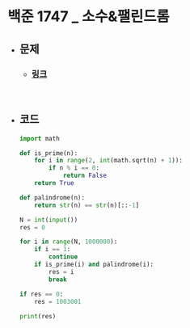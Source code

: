 # 백준 1747 _ 소수&팰린드롬

- ## 문제
    - ### [링크](https://www.acmicpc.net/problem/1747)

<br>

- ## 코드
    ```python
    import math

    def is_prime(n):
        for i in range(2, int(math.sqrt(n) + 1)):
            if n % i == 0:
                return False
        return True

    def palindrome(n):
        return str(n) == str(n)[::-1]

    N = int(input())
    res = 0

    for i in range(N, 1000000):
        if i == 1:
            continue
        if is_prime(i) and palindrome(i):
            res = i
            break

    if res == 0:
        res = 1003001
        
    print(res)
    ```